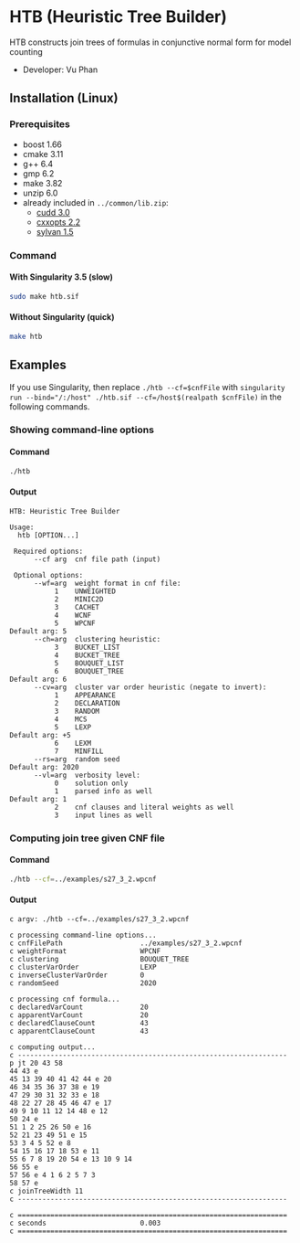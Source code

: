# HTB (Heuristic Tree Builder)
HTB constructs join trees of formulas in conjunctive normal form for model counting
- Developer: Vu Phan

<!-- ####################################################################### -->

## Installation (Linux)

### Prerequisites
- boost 1.66
- cmake 3.11
- g++ 6.4
- gmp 6.2
- make 3.82
- unzip 6.0
- already included in `../common/lib.zip`:
  - [cudd 3.0](https://github.com/ivmai/cudd)
  - [cxxopts 2.2](https://github.com/jarro2783/cxxopts)
  - [sylvan 1.5](https://trolando.github.io/sylvan)

### Command
#### With Singularity 3.5 (slow)
```bash
sudo make htb.sif
```
#### Without Singularity (quick)
```bash
make htb
```

<!-- ####################################################################### -->

## Examples
If you use Singularity, then replace `./htb --cf=$cnfFile` with `singularity run --bind="/:/host" ./htb.sif --cf=/host$(realpath $cnfFile)` in the following commands.

### Showing command-line options
#### Command
```bash
./htb
```
#### Output
```
HTB: Heuristic Tree Builder

Usage:
  htb [OPTION...]

 Required options:
      --cf arg  cnf file path (input)

 Optional options:
      --wf=arg  weight format in cnf file:
           1    UNWEIGHTED                                        
           2    MINIC2D                                           
           3    CACHET                                            
           4    WCNF                                              
           5    WPCNF                                             Default arg: 5
      --ch=arg  clustering heuristic:
           3    BUCKET_LIST                                       
           4    BUCKET_TREE                                       
           5    BOUQUET_LIST                                      
           6    BOUQUET_TREE                                      Default arg: 6
      --cv=arg  cluster var order heuristic (negate to invert):
           1    APPEARANCE                                        
           2    DECLARATION                                       
           3    RANDOM                                            
           4    MCS                                               
           5    LEXP                                              Default arg: +5
           6    LEXM                                              
           7    MINFILL                                           
      --rs=arg  random seed                                       Default arg: 2020
      --vl=arg  verbosity level:
           0    solution only                                     
           1    parsed info as well                               Default arg: 1
           2    cnf clauses and literal weights as well           
           3    input lines as well                               
```

### Computing join tree given CNF file
#### Command
```bash
./htb --cf=../examples/s27_3_2.wpcnf
```
#### Output
```
c argv: ./htb --cf=../examples/s27_3_2.wpcnf

c processing command-line options...
c cnfFilePath                   ../examples/s27_3_2.wpcnf
c weightFormat                  WPCNF
c clustering                    BOUQUET_TREE
c clusterVarOrder               LEXP
c inverseClusterVarOrder        0
c randomSeed                    2020

c processing cnf formula...
c declaredVarCount              20
c apparentVarCount              20
c declaredClauseCount           43
c apparentClauseCount           43

c computing output...
c ------------------------------------------------------------------
p jt 20 43 58
44 43 e
45 13 39 40 41 42 44 e 20
46 34 35 36 37 38 e 19
47 29 30 31 32 33 e 18
48 22 27 28 45 46 47 e 17
49 9 10 11 12 14 48 e 12
50 24 e
51 1 2 25 26 50 e 16
52 21 23 49 51 e 15
53 3 4 5 52 e 8
54 15 16 17 18 53 e 11
55 6 7 8 19 20 54 e 13 10 9 14
56 55 e
57 56 e 4 1 6 2 5 7 3
58 57 e
c joinTreeWidth 11
c ------------------------------------------------------------------

c ==================================================================
c seconds                       0.003
c ==================================================================
```
